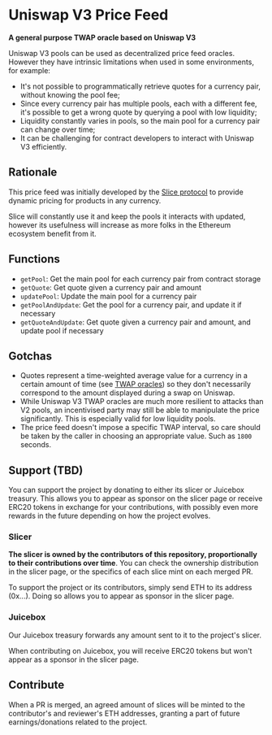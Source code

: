 # Uniswap V3 Price Feed

**A general purpose TWAP oracle based on Uniswap V3**

Uniswap V3 pools can be used as decentralized price feed oracles. However they have intrinsic limitations when used in some environments, for example:

- It's not possible to programmatically retrieve quotes for a currency pair, without knowing the pool fee;
- Since every currency pair has multiple pools, each with a different fee, it's possible to get a wrong quote by querying a pool with low liquidity;
- Liquidity constantly varies in pools, so the main pool for a currency pair can change over time;
- It can be challenging for contract developers to interact with Uniswap V3 efficiently.

## Rationale

This price feed was initially developed by the [Slice protocol](https://slice.so) to provide dynamic pricing for products in any currency.

Slice will constantly use it and keep the pools it interacts with updated, however its usefulness will increase as more folks in the Ethereum ecosystem benefit from it.

## Functions

- `getPool`: Get the main pool for each currency pair from contract storage
- `getQuote`: Get quote given a currency pair and amount
- `updatePool`: Update the main pool for a currency pair
- `getPoolAndUpdate`: Get the pool for a currency pair, and update it if necessary
- `getQuoteAndUpdate`: Get quote given a currency pair and amount, and update pool if necessary

## Gotchas

- Quotes represent a time-weighted average value for a currency in a certain amount of time (see [TWAP oracles](https://docs.uniswap.org/protocol/concepts/V3-overview/oracle)) so they don&apos;t necessarily correspond to the amount displayed during a swap on Uniswap.
- While Uniswap V3 TWAP oracles are much more resilient to attacks than V2 pools, an incentivised party may still be able to manipulate the price significantly. This is especially valid for low liquidity pools.
- The price feed doesn&apos;t impose a specific TWAP interval, so care should be taken by the caller in choosing an appropriate value. Such as `1800` seconds.

## Support (TBD)

You can support the project by donating to either its slicer or Juicebox treasury. This allows you to appear as sponsor on the slicer page or receive ERC20 tokens in exchange for your contributions, with possibly even more rewards in the future depending on how the project evolves.

### Slicer

**The slicer is owned by the contributors of this repository, proportionally to their contributions over time**. You can check the ownership distribution in the slicer page, or the specifics of each slice mint on each merged PR.

To support the project or its contributors, simply send ETH to its address (0x...). Doing so allows you to appear as sponsor in the slicer page.

### Juicebox

Our Juicebox treasury forwards any amount sent to it to the project's slicer.

When contributing on Juicebox, you will receive ERC20 tokens but won't appear as a sponsor in the slicer page.

## Contribute

When a PR is merged, an agreed amount of slices will be minted to the contributor's and reviewer's ETH addresses, granting a part of future earnings/donations related to the project.
